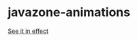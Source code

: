 # javazone-animations

[See it in effect](https://holgerl.github.io/javazone-animations/built/logo.html)
